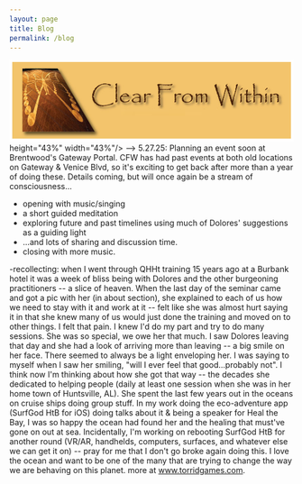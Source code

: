 ```yaml
---
layout: page
title: Blog
permalink: /blog
---
```

<!-- comments -->

<img src="assets/img/CFW_old.png"/> height="43%" width="43%"/> -->
5.27.25:
Planning an event soon at Brentwood's Gateway Portal.  CFW has had past events at both old locations on Gateway & Venice Blvd, so it's exciting to get back after more than a year of doing these.  Details coming, but will once again be a stream of consciousness...
* opening with music/singing
* a short guided meditation
* exploring future and past timelines using much of Dolores' suggestions as a guiding light
* ...and lots of sharing and discussion time.
* closing with more music.

-recollecting: when I went through QHHt training 15 years ago at a Burbank hotel it was a week of bliss being with Dolores and the other burgeoning practitioners -- a slice of heaven.  When the last day of the seminar came and got a pic with her (in about section), she explained to each of us how we need to stay with it and work at it -- felt like she was almost hurt saying it in that she knew many of us would just done the training and moved on to other things.  I felt that pain.  I knew I'd do my part and try to do many sessions.  She was so special, we owe her that much.  I saw Dolores leaving that day and she had a look of arriving more than leaving -- a big smile on her face.  There seemed to always be a light enveloping her.  I was saying to myself when I saw her smiling, "will I ever feel that good...probably not".  I think now I'm thinking about how she got that way -- the decades she dedicated to helping people (daily at least one session when she was in her home town of Huntsville, AL).  She spent the last few years out in the oceans on cruise ships doing group stuff.  In my work doing the eco-adventure app (SurfGod HtB for iOS) doing talks about it & being a speaker for Heal the Bay, I was so happy the ocean had found her and the healing that must've gone on out at sea.  Incidentally, I'm working on rebooting SurfGod HtB for another round (VR/AR, handhelds, computers, surfaces, and whatever else we can get it on) -- pray for me that I don't go broke again doing this.  I love the ocean and want to be one of the many that are trying to change the way we are behaving on this planet.  more at www.torridgames.com.